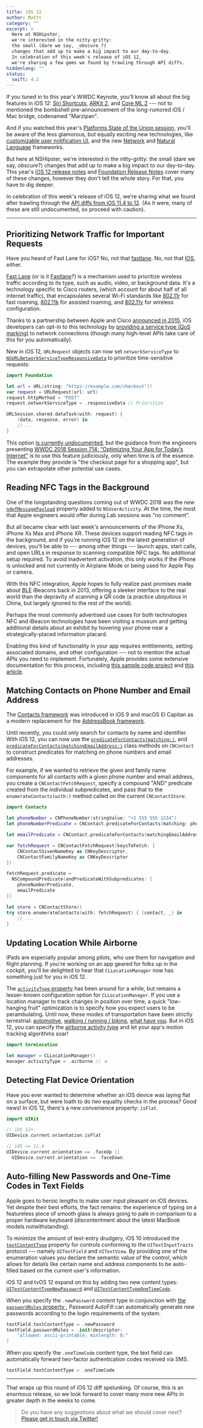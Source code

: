 ```yaml
---
title: iOS 12
author: Mattt
category: ""
excerpt: >
  Here at NSHipster,
  we're interested in the nitty-gritty:
  the small (dare we say, _obscure_?)
  changes that add up to make a big impact to our day-to-day.
  In celebration of this week's release of iOS 12,
  we're sharing a few gems we found by trawling through API diffs.
hiddenlang: ""
status:
  swift: 4.2
---
```


If you tuned in to this year's WWDC Keynote,
you'll know all about the big features in iOS 12:
[Siri Shortcuts](https://developer.apple.com/documentation/sirikit#2979425),
[ARKit 2](https://developer.apple.com/arkit/), and
[Core ML 2](https://developer.apple.com/machine-learning/) ---
not to mentioned the bombshell pre-announcement
of the long-rumored iOS / Mac bridge, codenamed "Marzipan".

And if you watched this year's
[Platforms State of the Union session](https://developer.apple.com/videos/play/wwdc2018/102/),
you'll be aware of the less glamorous,
but equally exciting new technologies,
like
[customizable user notification UI](https://developer.apple.com/documentation/usernotificationsui/),
and the new [Network](https://developer.apple.com/documentation/network)
and [Natural Language](https://developer.apple.com/documentation/naturallanguage) frameworks.

But here at NSHipster,
we're interested in the nitty-gritty:
the small (dare we say, _obscure_?)
changes that add up to make a big impact to our day-to-day.
This year's
[iOS 12 release notes](https://developer.apple.com/documentation/ios_release_notes/ios_12_release_notes)
and
[Foundation Release Notes](https://developer.apple.com/documentation/ios_release_notes/ios_12_release_notes/foundation_release_notes)
cover many of these changes,
however they don't tell the whole story.
For that, you have to dig deeper.

In celebration of this week's release of iOS 12,
we're sharing what we found after trawling through the
[API diffs from iOS 11.4 to 12](http://codeworkshop.net/objc-diff/sdkdiffs/ios/12.0/).
(As it were, many of these are still undocumented,
so proceed with caution).

---

## Prioritizing Network Traffic for Important Requests

Have you heard of Fast Lane for iOS?
No, not that [fastlane](https://fastlane.tools).
No, not that [IOS](https://www.cisco.com/c/en/us/products/ios-nx-os-software/ios-technologies/index.html),
either.

[Fast Lane](https://developer.cisco.com/site/fast-lane/)
(or is it [Fastlane](https://www.cisco.com/c/dam/en/us/td/docs/wireless/controller/technotes/8-3/Optimizing_WiFi_Connectivity_and_Prioritizing_Business_Apps.pdf)?)
is a mechanism used to prioritize wireless traffic according to its type,
such as audio, video, or background data.
It's a technology specific to Cisco routers,
(which account for about half of all internet traffic),
that encapsulates several Wi-Fi standards like
[802.11r](https://en.wikipedia.org/wiki/IEEE_802.11r-2008) for fast roaming,
[802.11k](https://en.wikipedia.org/wiki/IEEE_802.11k-2008) for assisted roaming, and
[802.11v](https://en.wikipedia.org/wiki/IEEE_802.11v) for wireless configuration.

Thanks to a partnership between Apple and Cisco
[announced in 2015](https://newsroom.cisco.com/press-release-content?type=webcontent&articleId=1715414),
iOS developers can opt-in to this technology by
[providing a service type (QoS marking)](https://developer.cisco.com/site/fast-lane/)
to network connections
(though many high-level APIs take care of this for you automatically).

New in iOS 12,
`URLRequest` objects can now set `networkServiceType` to
[`NSURLNetworkServiceTypeResponsiveData`](https://developer.apple.com/documentation/foundation/nsurlrequestnetworkservicetype/nsurlnetworkservicetyperesponsivedata?language=objc)
to prioritize time-sensitive requests:

```swift
import Foundation

let url = URL(string: "https://example.com/checkout")!
var request = URLRequest(url: url)
request.httpMethod = "POST"
request.networkServiceType = .responsiveData // Prioritize

URLSession.shared.dataTask(with: request) {
    (data, response, error) in
    // ...
}
```

This option [is currently undocumented](https://developer.apple.com/documentation/foundation/nsurlrequestnetworkservicetype/nsurlnetworkservicetyperesponsivedata?language=objc),
but the guidance from the engineers presenting
[WWDC 2018 Session 714: "Optimizing Your App for Today’s Internet"](https://developer.apple.com/videos/play/wwdc2018/714/)
is to use this feature judiciously,
only when time is of the essence.
The example they provide is "the checkout page for a shopping app",
but you can extrapolate other potential use cases.

## Reading NFC Tags in the Background

One of the longstanding questions coming out of WWDC 2018
was the new
[`ndefMessagePayload`](https://developer.apple.com/documentation/foundation/nsuseractivity/2968463-ndefmessagepayload)
property added to `NSUserActivity`.
At the time,
the most that Apple engineers would offer during Lab sessions was
"no comment".

But all became clear with last week's announcements
of the iPhone Xs, iPhone Xs Max and iPhone XR.
These devices support reading NFC tags in the background,
and if you're running iOS 12 on the latest generation of devices,
you'll be able to ---
among other things ---
launch apps, start calls, and open URLs
in response to scanning compatible NFC tags.
No additional setup required.
To avoid inadvertent activation,
this only works if the iPhone is unlocked
and not currently in Airplane Mode or being used for Apple Pay or camera.

With this NFC integration,
Apple hopes to fully realize past promises made about
<abbr title="Bluetooth Low Energy">BLE</abbr> iBeacons back in 2013,
offering a sleeker interface to the real world
than the depravity of scanning a QR code
(a practice ubiquitous in China,
but largely ignored to the rest of the world).

Perhaps the most commonly advertised use cases
for both technologies NFC and iBeacon technologies have been
visiting a museum and getting additional details about an exhibit
by hovering your phone near a strategically-placed information placard.

Enabling this kind of functionality in your app requires entitlements,
setting associated domains,
and other configuration ---
not to mention the actual APIs you need to implement.
Fortunately, Apple provides some extensive documentation for this process,
including [this sample code project](https://developer.apple.com/documentation/corenfc/building_an_nfc_tag_reader_app?changes=latest_minor)
and [this article](https://developer.apple.com/documentation/corenfc/adding_support_for_background_tag_reading?changes=latest_minor).

## Matching Contacts on Phone Number and Email Address

The [Contacts framework](https://developer.apple.com/documentation/contacts)
was introduced in iOS 9 and macOS El Capitan
as a modern replacement for the
[AddressBook framework](https://developer.apple.com/documentation/addressbook).

Until recently,
you could only search for contacts by name and identifier.
With iOS 12, you can now use the
[`predicateForContacts(matching:)`](https://developer.apple.com/documentation/contacts/cncontact/3020511-predicateforcontacts),
and [`predicateForContacts(matchingEmailAddress:)`](https://developer.apple.com/documentation/contacts/cncontact/3020510-predicateforcontacts)
class methods on `CNContact`
to construct predicates for matching on phone numbers and email addresses.

For example,
if we wanted to retrieve the given and family name components for all contacts
with a given phone number and email address,
you create a `CNContactFetchRequest`,
specify a compound "AND" predicate created from the individual subpredicates,
and pass that to the `enumerateContacts(with:)` method
called on the current `CNContactStore`:

```swift
import Contacts

let phoneNumber = CNPhoneNumber(stringValue: "+1 555 555 1234")
let phoneNumberPredicate = CNContact.predicateForContacts(matching: phoneNumber)

let emailPredicate = CNContact.predicateForContacts(matchingEmailAddress: "johnny@example.com")

var fetchRequest = CNContactFetchRequest(keysToFetch: [
    CNContactGivenNameKey as CNKeyDescriptor,
    CNContactFamilyNameKey as CNKeyDescriptor
])

fetchRequest.predicate =
  NSCompoundPredicate(andPredicateWithSubpredicates: [
    phoneNumberPredicate,
    emailPredicate
])

let store = CNContactStore()
try store.enumerateContacts(with: fetchRequest) { (contact, _) in
    // ...
}
```

## Updating Location While Airborne

iPads are especially popular among pilots,
who use them for navigation and flight planning.
If you're working on an app geared for folks up in the cockpit,
you'll be delighted to hear that
`CLLocationManager` now has something just for you in iOS 12.

The [`activityType` property](https://developer.apple.com/documentation/corelocation/cllocationmanager/1620567-activitytype)
has been around for a while,
but remains a lesser-known configuration option for `CLLocationManager`.
If you use a location manager to track changes in position over time,
a quick "low-hanging fruit" optimization is to specify
how you expect users to be perambulating.
Until now,
these modes of transportation have been strictly terrestrial:
[automotive](https://developer.apple.com/documentation/corelocation/clactivitytype/automotivenavigation),
[walking / running / biking](https://developer.apple.com/documentation/corelocation/clactivitytype/fitness),
[what have you](https://developer.apple.com/documentation/corelocation/clactivitytype/other).
But in iOS 12,
you can specify the
[airborne activity type](https://developer.apple.com/documentation/corelocation/clactivitytype/clactivitytypeairborne?language=objc)
and let your app's motion tracking algorithms soar!

```swift
import CoreLocation

let manager = CLLocationManager()
manager.activityType = .airborne // ✈️
```

## Detecting Flat Device Orientation

Have you ever wanted to determine whether an iOS device
was laying flat on a surface,
but were loath to do _two_ equality checks in the process?
Good news!
In iOS 12,
there's a new convenience property: `isFlat`.

```swift
import UIKit

// iOS 12+
UIDevice.current.orientation.isFlat

// iOS <= 11.4
UIDevice.current.orientation == .faceUp ||
  UIDevice.current.orientation == .faceDown
```

## Auto-filling New Passwords and One-Time Codes in Text Fields

Apple goes to heroic lengths to make user input pleasant on iOS devices.
Yet despite their best efforts,
the fact remains:
the experience of typing on a featureless piece of smooth glass
is always going to pale in comparison to a proper hardware keyboard
(discontentment about the latest MacBook models notwithstanding).

To minimize the amount of text-entry drudgery,
iOS 10 introduced the
[`textContentType`](https://developer.apple.com/documentation/uikit/uitextcontenttype) property
for controls conforming to the `UITextInputTraits` protocol ---
namely `UITextField` and `UITextView`.
By providing one of the enumeration values
you declare the semantic value of the control,
which allows for details like certain name and address components
to be auto-filled based on the current user's information.

iOS 12 and tvOS 12 expand on this by adding two new content types:
[`UITextContentTypeNewPassword`](https://developer.apple.com/documentation/uikit/uitextcontenttype/2980929-newpassword)
and
[`UITextContentTypeOneTimeCode`](https://developer.apple.com/documentation/uikit/uitextcontenttype/2980930-onetimecode).

When you specify the `.newPassword` content type
in conjunction with
[the `passwordRules` property ](https://nshipster.com/uitextinputpasswordrules/),
Password AutoFill can automatically generate new passwords
according to the login requirements of the system.

```swift
textField.textContentType = .newPassword
textField.passwordRules = .init(descriptor:
    "allowed: ascii-printable; minlength: 8;"
)
```

When you specify the `.oneTimeCode` content type,
the text field can automatically forward
two-factor authentication codes received via SMS.

```swift
textField.textContentType = .oneTimeCode
```

---

That wraps up this round of iOS 12 diff spelunking.
Of course, this is an enormous release,
so we look forward to cover many more new APIs in greater depth
in the weeks to come.

> Do you have any suggestions about what we should cover next?
> [Please get in touch via Twitter!](https://twitter.com/NSHipster/)
